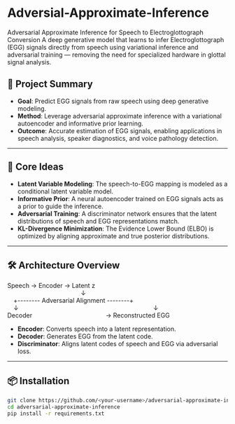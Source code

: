 # Adversial-Approximate-Inference
Adversarial Approximate Inference for Speech to Electroglottograph Conversion A deep generative model that learns to infer Electroglottograph (EGG) signals directly from speech using variational inference and adversarial training — removing the need for specialized hardware in glottal signal analysis.

## 📌 Project Summary

- **Goal**: Predict EGG signals from raw speech using deep generative modeling.
- **Method**: Leverage adversarial approximate inference with a variational autoencoder and informative prior learning.
- **Outcome**: Accurate estimation of EGG signals, enabling applications in speech analysis, speaker diagnostics, and voice pathology detection.

---

## 🧠 Core Ideas

- **Latent Variable Modeling**: The speech-to-EGG mapping is modeled as a conditional latent variable model.
- **Informative Prior**: A neural autoencoder trained on EGG signals acts as a prior to guide the inference.
- **Adversarial Training**: A discriminator network ensures that the latent distributions of speech and EGG representations match.
- **KL-Divergence Minimization**: The Evidence Lower Bound (ELBO) is optimized by aligning approximate and true posterior distributions.

---

## 🛠️ Architecture Overview
Speech → Encoder → Latent z  
            ↓  
 +-------- Adversarial Alignment --------+  
 ↓                      ↓  
Decoder            → Reconstructed EGG

- **Encoder**: Converts speech into a latent representation.
- **Decoder**: Generates EGG from the latent code.
- **Discriminator**: Aligns latent codes of speech and EGG via adversarial loss.

---

## 📦 Installation

```bash
git clone https://github.com/<your-username>/adversarial-approximate-inference.git
cd adversarial-approximate-inference
pip install -r requirements.txt
